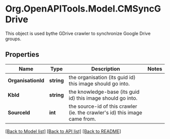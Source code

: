 # Org.OpenAPITools.Model.CMSyncGDrive
This object is used bythe GDrive crawler to synchronize Google Drive groups.

## Properties

Name | Type | Description | Notes
------------ | ------------- | ------------- | -------------
**OrganisationId** | **string** | the organisation (its guid id) this image should go into. | 
**KbId** | **string** | the knowledge-base (its guid id) this image should go into. | 
**SourceId** | **int** | the source-id of this crawler (ie. the crawler&#39;s id) this image came from. | 

[[Back to Model list]](../README.md#documentation-for-models) [[Back to API list]](../README.md#documentation-for-api-endpoints) [[Back to README]](../README.md)

